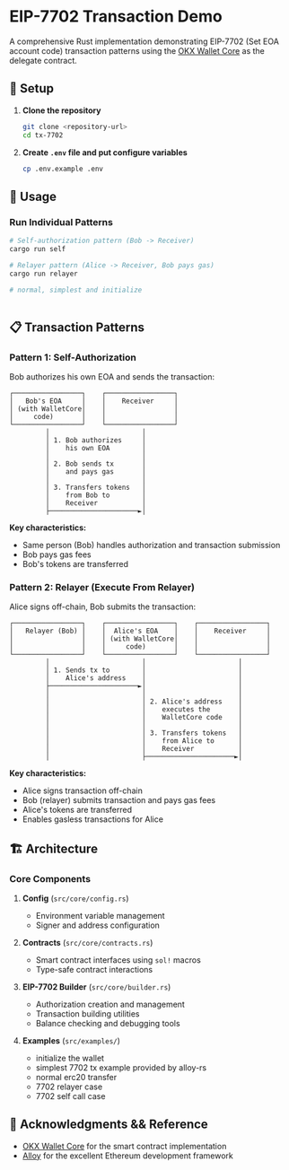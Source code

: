 # EIP-7702 Transaction Demo

A comprehensive Rust implementation demonstrating EIP-7702 (Set EOA account code) transaction patterns using the [OKX Wallet Core](https://github.com/okx/wallet-core/tree/main) as the delegate contract.


## 🔧 Setup

1. **Clone the repository**
   ```bash
   git clone <repository-url>
   cd tx-7702
   ```

2. **Create `.env` file and put configure variables**
   ```bash
   cp .env.example .env
   ```

## 🎯 Usage

### Run Individual Patterns

```bash
# Self-authorization pattern (Bob -> Receiver)
cargo run self

# Relayer pattern (Alice -> Receiver, Bob pays gas)
cargo run relayer

# normal, simplest and initialize
 
```


## 📋 Transaction Patterns

### Pattern 1: Self-Authorization

Bob authorizes his own EOA and sends the transaction:

```
┌─────────────────┐    ┌─────────────────┐
│   Bob's EOA     │    │    Receiver     │
│ (with WalletCore│    │                 │
│     code)       │    │                 │
└─────────────────┘    └─────────────────┘
         │                       │
         │ 1. Bob authorizes     │
         │    his own EOA        │
         │                       │
         │ 2. Bob sends tx       │
         │    and pays gas       │
         │                       │
         │ 3. Transfers tokens   │
         │    from Bob to        │
         │    Receiver           │
         ├──────────────────────►│
```

**Key characteristics:**
- Same person (Bob) handles authorization and transaction submission
- Bob pays gas fees
- Bob's tokens are transferred

### Pattern 2: Relayer (Execute From Relayer)

Alice signs off-chain, Bob submits the transaction:

```
┌─────────────────┐    ┌─────────────────┐    ┌─────────────────┐
│   Relayer (Bob) │    │  Alice's EOA    │    │    Receiver     │
│                 │    │ (with WalletCore│    │                 │
│                 │    │     code)       │    │                 │
└─────────────────┘    └─────────────────┘    └─────────────────┘
         │                       │                       │
         │ 1. Sends tx to        │                       │
         │    Alice's address    │                       │
         ├──────────────────────►│                       │
         │                       │                       │
         │                       │ 2. Alice's address    │
         │                       │    executes the       │
         │                       │    WalletCore code    │
         │                       │                       │
         │                       │ 3. Transfers tokens   │
         │                       │    from Alice to      │
         │                       │    Receiver           │
         │                       ├──────────────────────►│
```

**Key characteristics:**
- Alice signs transaction off-chain
- Bob (relayer) submits transaction and pays gas fees
- Alice's tokens are transferred
- Enables gasless transactions for Alice

## 🏗️ Architecture

### Core Components

1. **Config** (`src/core/config.rs`)
   - Environment variable management
   - Signer and address configuration

2. **Contracts** (`src/core/contracts.rs`)
   - Smart contract interfaces using `sol!` macros
   - Type-safe contract interactions

3. **EIP-7702 Builder** (`src/core/builder.rs`)
   - Authorization creation and management
   - Transaction building utilities
   - Balance checking and debugging tools

4. **Examples** (`src/examples/`)
   - initialize the wallet
   - simplest 7702 tx example provided by alloy-rs
   - normal erc20 transfer
   - 7702 relayer case
   - 7702 self call case


## 🙏 Acknowledgments && Reference

- [OKX Wallet Core](https://github.com/okx/wallet-core) for the smart contract implementation
- [Alloy](https://github.com/alloy-rs/alloy) for the excellent Ethereum development framework
